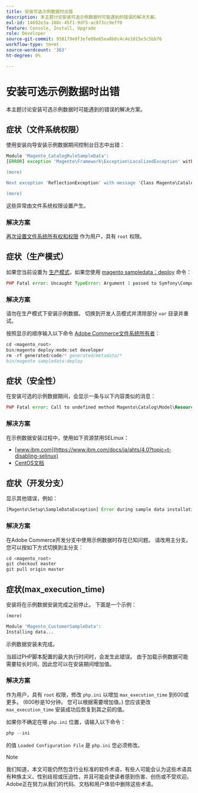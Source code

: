 ```yaml
---
title: 安装可选示例数据时出错
description: 本主题讨论安装可选示例数据时可能遇到的错误的解决方案。
exl-id: 14692e3a-188c-45f1-9df5-ac873cc9eff0
feature: Console, Install, Upgrade
role: Developer
source-git-commit: 958179e0f3efe08e65ea8b0c4c4e1015e3c5bb76
workflow-type: tm+mt
source-wordcount: '363'
ht-degree: 0%

---
```


# 安装可选示例数据时出错

本主题讨论安装可选示例数据时可能遇到的错误的解决方案。

## 症状（文件系统权限）

使用安装向导安装示例数据期间控制台日志中出错：

```php
Module 'Magento_CatalogRuleSampleData':
[ERROR] exception 'Magento\Framework\Exception\LocalizedException' with message 'Can't create directory /var/www/html/magento2/generated/code/Magento/CatalogRule/Model/.' in /var/www/html/magento2/lib/internal/Magento/Framework/Code/Generator.php:103

(more)

Next exception 'ReflectionException' with message 'Class Magento\CatalogRule\Model\RuleFactory does not exist' in /var/www/html/magento2/lib/internal/Magento/Framework/Code/Reader/ClassReader.php:29

(more)
```

这些异常由文件系统权限设置产生。

### 解决方案

[再次设置文件系统所有权和权限](https://experienceleague.adobe.com/docs/commerce-operations/configuration-guide/deployment/file-system-permissions.html) 作为用户，具有 `root` 权限。

## 症状（生产模式）

如果您当前设置为 [生产模式](https://experienceleague.adobe.com/docs/commerce-operations/configuration-guide/setup/application-modes.html)，如果您使用 [magento sampledata：deploy](https://experienceleague.adobe.com/docs/commerce-operations/installation-guide/next-steps/sample-data/composer-packages.html) 命令：

```php
PHP Fatal error: Uncaught TypeError: Argument 1 passed to Symfony\Component\Console\Input\ArrayInput::__construct() must be of the type array, object given, called in /<path>/vendor/magento/framework/ObjectManager/Factory/AbstractFactory.php on line 97 and defined in /<path>/vendor/symfony/console/Symfony/Component/Console/Input/ArrayInput.php:37
```

### 解决方案

请勿在生产模式下安装示例数据。 切换到开发人员模式并清除部分 `var` 目录并重试。

按照显示的顺序输入以下命令 [Adobe Commerce文件系统所有者](https://experienceleague.adobe.com/docs/commerce-operations/installation-guide/prerequisites/file-system/overview.html)：

```php
cd <magento_root>
bin/magento deploy:mode:set developer
rm -rf generated/code/* generated/metadata/*
bin/magento sampledata:deploy
```

## 症状（安全性）

在安装可选的示例数据期间，会显示一条与以下内容类似的消息：

```php
PHP Fatal error: Call to undefined method Magento\Catalog\Model\Resource\Product\Interceptor::getWriteConnection() in /var/www/magento2/app/code/Magento/SampleData/Module/Catalog/Setup/Product/Gallery.php on line 144
```

### 解决方案

在示例数据安装过程中，使用如下资源禁用SELinux：

* [www.ibm.com](https://www.ibm.com/docs/ja/ahts/4.0?topic=t-disabling-selinux)
* [CentOS文档](https://docs.centos.org/en-US/docs/)

## 症状（开发分支）

显示其他错误，例如：

```php
[Magento\Setup\SampleDataException] Error during sample data installation: Class Magento\Sales\Model\Service\OrderFactory does not exist
```

### 解决方案

在Adobe Commerce开发分支中使用示例数据时存在已知问题。 请改用主分支。 您可以按如下方式切换到主分支：

```php
cd <magento_root>
git checkout master
git pull origin master
```

## 症状(max_execution_time)

安装将在示例数据安装完成之前停止。 下面是一个示例：

```php
(more)

Module 'Magento_CustomerSampleData':
Installing data...
```

示例数据安装未完成。

当超过PHP脚本配置的最大执行时间时，会发生此错误。 由于加载示例数据可能需要较长时间，因此您可以在安装期间增加值。

### 解决方案

作为用户，具有 `root` 权限，修改 `php.ini` 以增加 `max_execution_time` 到600或更多。 (600秒是10分钟。 您可以根据需要增加值。) 您应该更改 `max_execution_time` 安装成功后恢复到其之前的值。

如果你不确定在哪 `php.ini` 位置，请输入以下命令：

```php
php --ini
```

的值 `Loaded Configuration File` 是 `php.ini` 您必须修改。

>[!NOTE]
>
>我们知道，本文可能仍然包含行业标准的软件术语，有些人可能会认为这些术语具有种族主义、性别歧视或压迫性，并且可能会使读者感到伤害、创伤或不受欢迎。 Adobe正在努力从我们的代码、文档和用户体验中删除这些术语。
